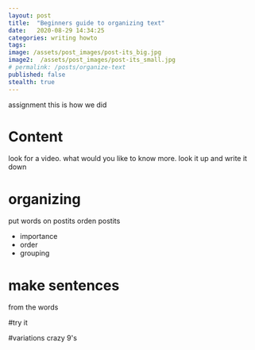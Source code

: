 ```yaml
---
layout: post
title:  "Beginners guide to organizing text"
date:   2020-08-29 14:34:25
categories: writing howto
tags:
image: /assets/post_images/post-its_big.jpg
image2:  /assets/post_images/post-its_small.jpg
# permalink: /posts/organize-text
published: false
stealth: true
---
```


assignment
this is how we did

# Content
look for a video. what would you like to know more. look it up and write it down

# organizing
put words on postits
orden postits
- importance
- order
- grouping

# make sentences
from the words

#try it

#variations
crazy 9's

